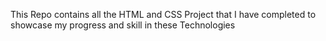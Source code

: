 This Repo contains all the HTML and CSS Project that I have completed to showcase 
my progress and skill in these Technologies
